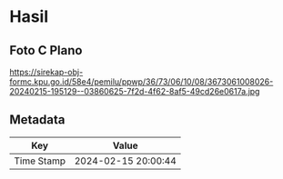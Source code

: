 # Hasil

## Foto C Plano

https://sirekap-obj-formc.kpu.go.id/58e4/pemilu/ppwp/36/73/06/10/08/3673061008026-20240215-195129--03860625-7f2d-4f62-8af5-49cd26e0617a.jpg


## Metadata

| Key        | Value               |
| ---------- | ------------------- |
| Time Stamp | 2024-02-15 20:00:44 |



